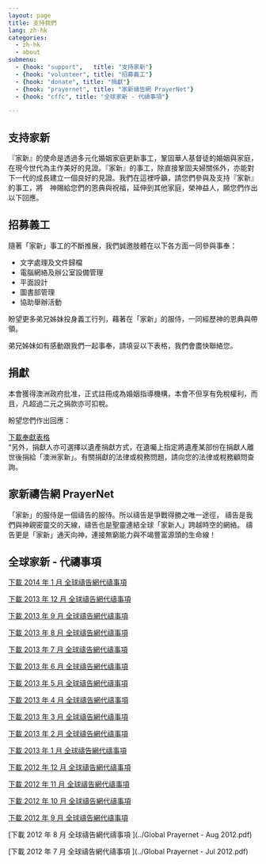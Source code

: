 ```yaml
---
layout: page
title: 支持我們
lang: zh-hk
categories: 
  - zh-hk
  - about
submenu:
  - {hook: "support",   title: "支持家新"}
  - {hook: "volunteer", title: "招募義工"}
  - {hook: "donate", title: "捐獻"}
  - {hook: "prayernet", title: "家新禱告網 PrayerNet"}
  - {hook: "cffc", title: "全球家新 - 代禱事項"}

---
```


支持家新<a name="support">&nbsp;</a>
-------

『家新』的使命是透過多元化婚姻家庭更新事工，鞏固華人基督徒的婚姻與家庭，在現今世代為主作美好的見證。『家新』的事工，除直接鞏固夫婦關係外，亦能對下一代的成長建立一個良好的見證。我們在這裡呼籲，請您們參與及支持『家新』的事工，將　神賜給您們的恩典與祝福，延伸到其他家庭，榮神益人，願您們作出以下回應。

招募義工<a name="volunteer">&nbsp;</a>
--------
隨著「家新」事工的不斷推展，我們誠邀肢體在以下各方面一同參與事奉：

- 文字處理及文件歸檔
- 電腦網絡及辦公室設備管理
- 平面設計
- 圖書部管理
- 協助舉辦活動

盼望更多弟兄姊妹投身義工行列，藉著在「家新」的服侍，一同經歷神的恩典與帶領。

弟兄姊妹如有感動跟我們一起事奉，請填妥以下表格，我們會盡快聯絡您。

捐獻<a name="donate">&nbsp;</a>
----
本會獲得澳洲政府批准，正式註冊成為婚姻指導機構，本會不但享有免稅權利，而且，凡超過二元之捐款亦可扣稅。  

盼望您們作出回應：  


[下載奉獻表格 <span class="glyphicon glyphicon-download-alt"></span>](../Donation_form_2013.pdf)  
“另外，捐獻人亦可選擇以遺產捐獻方式，在遺囑上指定將遺產某部份在捐獻人離世後捐給「澳洲家新」。有關捐獻的法律或稅務問題，請向您的法律或稅務顧問查詢。

家新禱告網 PrayerNet<a name="prayernet">&nbsp;</a>
--------------------
「家新」的服侍是一個禱告的服侍。所以禱告是爭戰得勝之唯一途徑，
禱告是我們與神親密靈交的天線，禱告也是聖靈連結全球「家新人」跨越時空的網絡。
禱告更是「家新」通天向神，連接無窮能力與不竭豐富源頭的生命線！ 　


全球家新 - 代禱事項<a name="cffc">&nbsp;</a>
-------------------

[下載 2014 年 1 月 全球禱告網代禱事項 <span class="glyphicon glyphicon-download-alt"></span>](../PrayerNet_Global_Jan2014_FINAL\(TCM\).pdf)  

[下載 2013 年 12 月 全球禱告網代禱事項 <span class="glyphicon glyphicon-download-alt"></span>](../Dec2013_FINAL\(TCM\).pdf)  

[下載 2013 年 9 月 全球禱告網代禱事項 <span class="glyphicon glyphicon-download-alt"></span>](../Sept2013_FINAL\(繁體\).pdf) 

[下載 2013 年 8 月 全球禱告網代禱事項 <span class="glyphicon glyphicon-download-alt"></span>](../Global_Prayernet_Aug_2013.pdf) 

[下載 2013 年 7 月 全球禱告網代禱事項 <span class="glyphicon glyphicon-download-alt"></span>](../Global_Prayernet_July_2013.pdf)  

[下載 2013 年 6 月 全球禱告網代禱事項 <span class="glyphicon glyphicon-download-alt"></span>](../Global_Prayernet_June_2013.pdf)  

[下載 2013 年 5 月 全球禱告網代禱事項 <span class="glyphicon glyphicon-download-alt"></span>](../Global_Prayernet_May_2013.pdf)  

[下載 2013 年 4 月 全球禱告網代禱事項 <span class="glyphicon glyphicon-download-alt"></span>](../Global_Prayernet_Apr_2013.pdf)  

[下載 2013 年 3 月 全球禱告網代禱事項 <span class="glyphicon glyphicon-download-alt"></span>](../Global_Prayernet_Mar_2013.pdf)  

[下載 2013 年 2 月 全球禱告網代禱事項 <span class="glyphicon glyphicon-download-alt"></span>](../Global_Prayernet_Feb_2013.pdf)  

[下載 2013 年 1 月 全球禱告網代禱事項 <span class="glyphicon glyphicon-download-alt"></span>](../Global_Prayernet_Jan_2013.pdf)  

[下載 2012 年 12 月 全球禱告網代禱事項 <span class="glyphicon glyphicon-download-alt"></span>](../Global_Prayernet_Dec_2012.pdf)  

[下載 2012 年 11 月 全球禱告網代禱事項 <span class="glyphicon glyphicon-download-alt"></span>](../Global_Prayernet_Nov_2012.pdf)  

[下載 2012 年 10 月 全球禱告網代禱事項 <span class="glyphicon glyphicon-download-alt"></span>](../Global_Prayernet_Oct_2012.pdf)  

[下載 2012 年 9 月 全球禱告網代禱事項 <span class="glyphicon glyphicon-download-alt"></span>](../Global_Prayernet_Sept_2012.pdf)  

[下載 2012 年 8 月 全球禱告網代禱事項 <span class="glyphicon glyphicon-download-alt"></span>](../Global Prayernet - Aug 2012.pdf)  

[下載 2012 年 7 月 全球禱告網代禱事項 <span class="glyphicon glyphicon-download-alt"></span>](../Global Prayernet - Jul 2012.pdf)  


